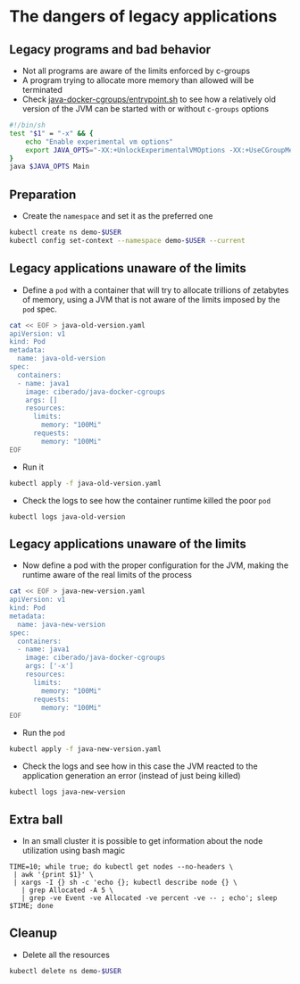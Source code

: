 # The dangers of legacy applications

## Legacy programs and bad behavior

* Not all programs are aware of the limits enforced by c-groups
* A program trying to allocate more memory than allowed will be terminated
* Check [java-docker-cgroups/entrypoint.sh](https://github.com/ciberado/java-docker-cgroups/blob/master/entrypoint.sh) to see how a relatively old version of the JVM can be started with or without `c-groups` options

```bash
#!/bin/sh
test "$1" = "-x" && {
	echo "Enable experimental vm options"
	export JAVA_OPTS="-XX:+UnlockExperimentalVMOptions -XX:+UseCGroupMemoryLimitForHeap -XX:MaxRAMFraction=1 -XX:+UseG1GC"
}
java $JAVA_OPTS Main
```

## Preparation

* Create the `namespace` and set it as the preferred one

```bash
kubectl create ns demo-$USER
kubectl config set-context --namespace demo-$USER --current
```

## Legacy applications unaware of the limits

* Define a `pod` with a container that will try to allocate trillions of zetabytes of memory, using a JVM that is not aware of the limits imposed by the `pod` spec.

```bash
cat << EOF > java-old-version.yaml
apiVersion: v1
kind: Pod
metadata:
  name: java-old-version
spec:
  containers:
  - name: java1
    image: ciberado/java-docker-cgroups
    args: []
    resources:
      limits:
        memory: "100Mi"
      requests:
        memory: "100Mi"
EOF
```

* Run it 

```bash
kubectl apply -f java-old-version.yaml
```

* Check the logs to see how the container runtime killed the poor `pod`

```
kubectl logs java-old-version
```

## Legacy applications unaware of the limits

* Now define a pod with the proper configuration for the JVM, making the runtime aware of the real limits of the process

```bash
cat << EOF > java-new-version.yaml
apiVersion: v1
kind: Pod
metadata:
  name: java-new-version
spec:
  containers:
  - name: java1
    image: ciberado/java-docker-cgroups
    args: ['-x']
    resources:
      limits:
        memory: "100Mi"
      requests:
        memory: "100Mi"
EOF
```

* Run the `pod`

```bash
kubectl apply -f java-new-version.yaml
```

* Check the logs and see how in this case the JVM reacted to the application generation an error (instead of just being killed)

```
kubectl logs java-new-version
```


## Extra ball

* In an small cluster it is possible to get information about the node utilization using bash magic

```
TIME=10; while true; do kubectl get nodes --no-headers \
 | awk '{print $1}' \
 | xargs -I {} sh -c 'echo {}; kubectl describe node {} \
   | grep Allocated -A 5 \
   | grep -ve Event -ve Allocated -ve percent -ve -- ; echo'; sleep $TIME; done
```

## Cleanup

* Delete all the resources

```bash
kubectl delete ns demo-$USER
```
